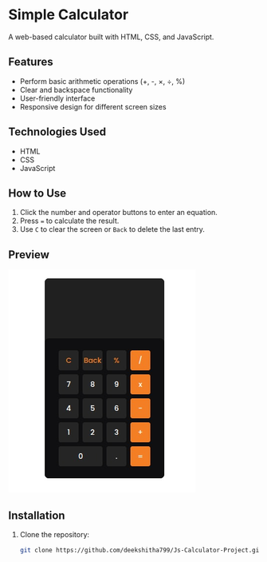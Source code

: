 # Simple Calculator

A web-based calculator built with HTML, CSS, and JavaScript.

## Features
- Perform basic arithmetic operations (+, -, ×, ÷, %)
- Clear and backspace functionality
- User-friendly interface
- Responsive design for different screen sizes

## Technologies Used
- HTML
- CSS
- JavaScript

## How to Use
1. Click the number and operator buttons to enter an equation.
2. Press `=` to calculate the result.
3. Use `C` to clear the screen or `Back` to delete the last entry.

## Preview
![Calculator Screenshot](https://raw.githubusercontent.com/deekshitha799/Js-Calculator-Project/refs/heads/main/calculator-demo.jpg)


## Installation
1. Clone the repository:
   ```bash
   git clone https://github.com/deekshitha799/Js-Calculator-Project.git
